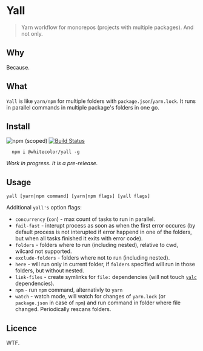 # Yall

> Yarn workflow for monorepos (projects with multiple packages). And not only.

## Why

Because.

## What

`Yall` is like `yarn/npm` for multiple folders with `package.json`/`yarn.lock`. It runs in parallel commands in multiple package's folders in one go.

## Install

![npm (scoped)](https://img.shields.io/npm/v/@whitecolor/yall.svg?maxAge=86400) [![Build Status](https://travis-ci.org/whitecolor/yalc.svg?branch=master)](https://travis-ci.org/whitecolor/yall)

```
  npm i @whitecolor/yall -g
```

*Work in progress. It is a pre-release.*

## Usage 

```
yall [yarn|npm command] [yarn|npm flags] [yall flags]
```


Additional `yall's` option flags:

- `concurrency` (`con`) - max count of tasks to run in parallel.
- `fail-fast` - interupt process as soon as when the first error occures (by default process is not interupted if error happend in one of the folders, but when all tasks finished it exits with error code).
- `folders` - folders where to run (including nested), relative to cwd, wilcard not supported.
- `exclude-folders` - folders where not to run (including nested).
- `here` - will run only in current folder, if `folders` specified will run in those folders, but without nested.
- `link-files` - create symlinks for `file:` dependencies (will not touch [`yalc`](http://github.com/whitecolor/yalc) dependencies).
- `npm` - run `npm` command, alternativly to `yarn`
- `watch` - watch mode, will watch for changes of `yarn.lock` (or `package.json` in case of `npm`) and run command in folder where file changed. Periodically rescans folders.


## Licence

WTF.